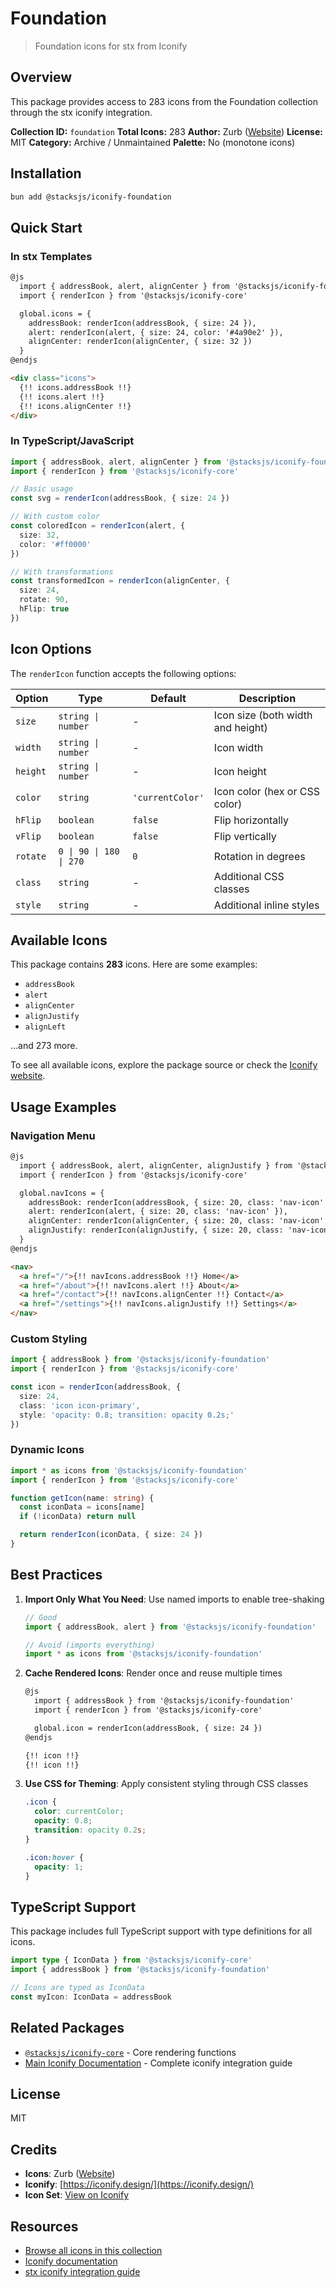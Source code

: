 # Foundation

> Foundation icons for stx from Iconify

## Overview

This package provides access to 283 icons from the Foundation collection through the stx iconify integration.

**Collection ID:** `foundation`
**Total Icons:** 283
**Author:** Zurb ([Website](https://github.com/zurb/foundation-icon-fonts))
**License:** MIT
**Category:** Archive / Unmaintained
**Palette:** No (monotone icons)

## Installation

```bash
bun add @stacksjs/iconify-foundation
```

## Quick Start

### In stx Templates

```html
@js
  import { addressBook, alert, alignCenter } from '@stacksjs/iconify-foundation'
  import { renderIcon } from '@stacksjs/iconify-core'

  global.icons = {
    addressBook: renderIcon(addressBook, { size: 24 }),
    alert: renderIcon(alert, { size: 24, color: '#4a90e2' }),
    alignCenter: renderIcon(alignCenter, { size: 32 })
  }
@endjs

<div class="icons">
  {!! icons.addressBook !!}
  {!! icons.alert !!}
  {!! icons.alignCenter !!}
</div>
```

### In TypeScript/JavaScript

```typescript
import { addressBook, alert, alignCenter } from '@stacksjs/iconify-foundation'
import { renderIcon } from '@stacksjs/iconify-core'

// Basic usage
const svg = renderIcon(addressBook, { size: 24 })

// With custom color
const coloredIcon = renderIcon(alert, {
  size: 32,
  color: '#ff0000'
})

// With transformations
const transformedIcon = renderIcon(alignCenter, {
  size: 24,
  rotate: 90,
  hFlip: true
})
```

## Icon Options

The `renderIcon` function accepts the following options:

| Option | Type | Default | Description |
|--------|------|---------|-------------|
| `size` | `string \| number` | - | Icon size (both width and height) |
| `width` | `string \| number` | - | Icon width |
| `height` | `string \| number` | - | Icon height |
| `color` | `string` | `'currentColor'` | Icon color (hex or CSS color) |
| `hFlip` | `boolean` | `false` | Flip horizontally |
| `vFlip` | `boolean` | `false` | Flip vertically |
| `rotate` | `0 \| 90 \| 180 \| 270` | `0` | Rotation in degrees |
| `class` | `string` | - | Additional CSS classes |
| `style` | `string` | - | Additional inline styles |

## Available Icons

This package contains **283** icons. Here are some examples:

- `addressBook`
- `alert`
- `alignCenter`
- `alignJustify`
- `alignLeft`

...and 273 more.

To see all available icons, explore the package source or check the [Iconify website](https://icon-sets.iconify.design/foundation/).

## Usage Examples

### Navigation Menu

```html
@js
  import { addressBook, alert, alignCenter, alignJustify } from '@stacksjs/iconify-foundation'
  import { renderIcon } from '@stacksjs/iconify-core'

  global.navIcons = {
    addressBook: renderIcon(addressBook, { size: 20, class: 'nav-icon' }),
    alert: renderIcon(alert, { size: 20, class: 'nav-icon' }),
    alignCenter: renderIcon(alignCenter, { size: 20, class: 'nav-icon' }),
    alignJustify: renderIcon(alignJustify, { size: 20, class: 'nav-icon' })
  }
@endjs

<nav>
  <a href="/">{!! navIcons.addressBook !!} Home</a>
  <a href="/about">{!! navIcons.alert !!} About</a>
  <a href="/contact">{!! navIcons.alignCenter !!} Contact</a>
  <a href="/settings">{!! navIcons.alignJustify !!} Settings</a>
</nav>
```

### Custom Styling

```typescript
import { addressBook } from '@stacksjs/iconify-foundation'
import { renderIcon } from '@stacksjs/iconify-core'

const icon = renderIcon(addressBook, {
  size: 24,
  class: 'icon icon-primary',
  style: 'opacity: 0.8; transition: opacity 0.2s;'
})
```

### Dynamic Icons

```typescript
import * as icons from '@stacksjs/iconify-foundation'
import { renderIcon } from '@stacksjs/iconify-core'

function getIcon(name: string) {
  const iconData = icons[name]
  if (!iconData) return null

  return renderIcon(iconData, { size: 24 })
}
```

## Best Practices

1. **Import Only What You Need**: Use named imports to enable tree-shaking
   ```typescript
   // Good
   import { addressBook, alert } from '@stacksjs/iconify-foundation'

   // Avoid (imports everything)
   import * as icons from '@stacksjs/iconify-foundation'
   ```

2. **Cache Rendered Icons**: Render once and reuse multiple times
   ```html
   @js
     import { addressBook } from '@stacksjs/iconify-foundation'
     import { renderIcon } from '@stacksjs/iconify-core'

     global.icon = renderIcon(addressBook, { size: 24 })
   @endjs

   {!! icon !!}
   {!! icon !!}
   ```

3. **Use CSS for Theming**: Apply consistent styling through CSS classes
   ```css
   .icon {
     color: currentColor;
     opacity: 0.8;
     transition: opacity 0.2s;
   }

   .icon:hover {
     opacity: 1;
   }
   ```

## TypeScript Support

This package includes full TypeScript support with type definitions for all icons.

```typescript
import type { IconData } from '@stacksjs/iconify-core'
import { addressBook } from '@stacksjs/iconify-foundation'

// Icons are typed as IconData
const myIcon: IconData = addressBook
```

## Related Packages

- [`@stacksjs/iconify-core`](../iconify-core) - Core rendering functions
- [Main Iconify Documentation](../../docs/iconify.md) - Complete iconify integration guide

## License

MIT



## Credits

- **Icons**: Zurb ([Website](https://github.com/zurb/foundation-icon-fonts))
- **Iconify**: [https://iconify.design/](https://iconify.design/)
- **Icon Set**: [View on Iconify](https://icon-sets.iconify.design/foundation/)

## Resources

- [Browse all icons in this collection](https://icon-sets.iconify.design/foundation/)
- [Iconify documentation](https://iconify.design/docs/)
- [stx iconify integration guide](../../docs/iconify.md)
